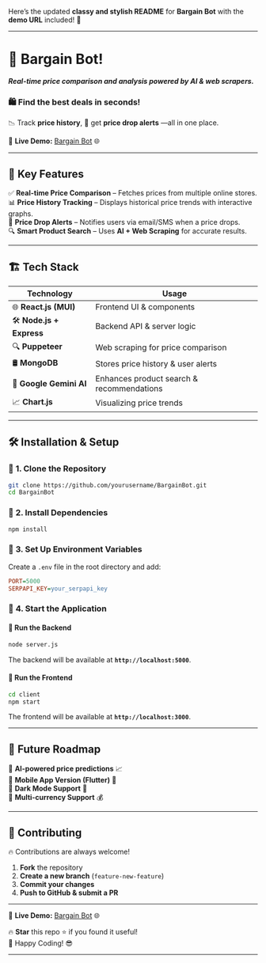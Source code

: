 Here’s the updated **classy and stylish README** for **Bargain Bot** with the **demo URL** included! 🚀  

---

# 🚀 **Bargain Bot!**  
**_Real-time price comparison and analysis powered by AI & web scrapers._**  

### 🛍️ Find the **best deals** in seconds!   
📉 Track **price history**, 🔔 get **price drop alerts** —all in one place.  

🔗 **Live Demo:** [Bargain Bot](https://bargain-bot.vercel.app/) 🌐  

---

## 🎯 **Key Features**  

✅ **Real-time Price Comparison** – Fetches prices from multiple online stores.  
📊 **Price History Tracking** – Displays historical price trends with interactive graphs.  
📢 **Price Drop Alerts** – Notifies users via email/SMS when a price drops.  
🔍 **Smart Product Search** – Uses **AI + Web Scraping** for accurate results.  

---

## 🏗️ **Tech Stack**  

| **Technology**  | **Usage** |
|----------------|-----------|
| 🌐 **React.js (MUI)** | Frontend UI & components |
| 🛠️ **Node.js + Express** | Backend API & server logic |
| 🔍 **Puppeteer** | Web scraping for price comparison |
| 🛢️ **MongoDB** | Stores price history & user alerts |
| 🤖 **Google Gemini AI** | Enhances product search & recommendations |
| 📈 **Chart.js** | Visualizing price trends |

---

## 🛠️ **Installation & Setup**  

### 🔹 **1. Clone the Repository**  
```sh
git clone https://github.com/yourusername/BargainBot.git
cd BargainBot
```

### 🔹 **2. Install Dependencies**  
```sh
npm install
```

### 🔹 **3. Set Up Environment Variables**  
Create a `.env` file in the root directory and add:  
```ini
PORT=5000
SERPAPI_KEY=your_serpapi_key
```

### 🔹 **4. Start the Application**  

#### 🚀 **Run the Backend**  
```sh
node server.js
```
The backend will be available at **`http://localhost:5000`**.

#### 🎨 **Run the Frontend**  
```sh
cd client
npm start
```
The frontend will be available at **`http://localhost:3000`**.

---

## 🚀 **Future Roadmap**  

🔹 **AI-powered price predictions** 📈  
🔹 **Mobile App Version (Flutter)** 📱  
🔹 **Dark Mode Support** 🌙  
🔹 **Multi-currency Support** 💰  

---

## 🤝 **Contributing**  

🔥 Contributions are always welcome!  
1. **Fork** the repository  
2. **Create a new branch** (`feature-new-feature`)  
3. **Commit your changes**  
4. **Push to GitHub & submit a PR**  

---

🔗 **Live Demo:** [Bargain Bot](https://bargain-bot.vercel.app/) 🌐  

🔥 **Star** this repo ⭐ if you found it useful!  
🚀 Happy Coding! 😎  

---
